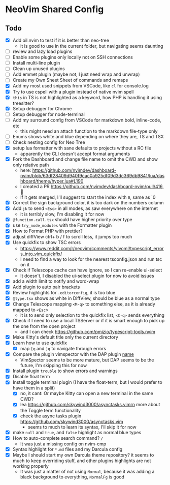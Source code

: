 # NeoVim Shared Config

## Todo

-   [x] Add oil.nvim to test if it is better than neo-tree
    -   it is good to use in the current folder, but navigating seems daunting
-   [ ] review and lazy load plugins
-   [ ] Enable some plugins only locally not on SSH connections
-   [ ] Install multi-line plugin
-   [ ] Clean up unused plugins
-   [ ] Add emmet plugin (maybe not, I just need wrap and unwrap)
-   [ ] Create my Own Sheet Sheet of commands and remaps
-   [x] Add my most used snippets from VSCode, like `cl` for console.log
-   [x] Try to use cspell with a plugin instead of native nvim spell
-   [x] `this` in TS is not highlighted as a keyword, how PHP is handling it using treesitter?
-   [x] Setup debugger for Chrome
-   [ ] Setup debugger for node-terminal
-   [ ] Add my surround config from VSCode for markdown bold, inline-code, etc
    -   this might need an attach function to the markdown file-type only
-   [ ] Enums shows white and blue depending on where they are, TS and TSX
-   [ ] Check nesting config for Neo Tree
-   [x] setup lua formatter with sane defaults to projects without a RC file
    -   apparently the CLI doesn't accept format arguments
-   [x] Fork the Dashboard and change file name to omit the CWD and show only relative path
    -   here: https://github.com/nvimdev/dashboard-nvim/blob/63df28409d940f9cac0a925df09d3dc369db9841/lua/dashboard/theme/hyper.lua#L190
    -   I created a PR https://github.com/nvimdev/dashboard-nvim/pull/416, 🤞
    -   If it gets merged, I'll suggest to start the index with `0`, same as `0
-   [x] Correct the sign background color, it is too dark on the numbers column
-   [x] Add `jk` to send `<Esc>` in all modes, as saw everywhere on the internet
    -   it is terribly slow, I'm disabling it for now
-   [x] `@function.call.tsx` should have higher priority over type
-   [x] use `try_node_modules` with the Formatter plugin
-   [x] How to Format PHP with prettier?
-   [x] adjust diffView ctrl+ b / f to scroll less, it jumps too much
-   [x] Use quickfix to show TSC errors
    -   https://www.reddit.com/r/neovim/comments/ylvoml/typescript_errors_into_vim_quickfix/
    -   I need to find a way to look for the nearest tsconfig.json and run tsc on it
-   [x] Check if Telescope cache can have ignore, so I can re-enable ui-select
    -   It doesn't, I disabled the ui-select plugin for now to avoid issues
-   [x] add a width limit to notify and word-wrap
-   [x] Add plugin to auto pair brackets
-   [x] Review highlights for `.editorconfig`, it is too blue
-   [x] `@type.tsx` shows as white in DiffView, should be blue as a normal type
-   [x] Change Telescope mapping `<M-q>` to something else, as it is already mapped to `<Esc`>
    -   it is to send only selection to the quickfix list, `<C-q>` sends everything
-   [x] Check if I need to use a local TSServer or if it is smart enough to pick up the one from the open project
    -   and I can check https://github.com/pmizio/typescript-tools.nvim
-   [x] Make Kitty's default title only the current directory
-   [x] Learn how to use quickfix
    -   [x] map `[q` and `]q` to navigate through errors
-   [x] Compare the plugin vimspector with the DAP plugin [name](https://github.com/puremourning/vimspector)
    -   VimSpector seems to be more mature, but DAP seems to be the future, I'm skipping this for now
-   [x] Install plugin `trouble` to show errors and warnings
-   [x] Disable float term
-   [x] Install toggle terminal plugin (I have the float-term, but I would prefer to have them in a split)
    -   [x] no, it cant: Or maybe Kitty can open a new terminal in the same CWD?
    -   [x] lea https://github.com/skywind3000/asynctasks.vimrn more about the Toggle term functionality
    -   [x] check the async tasks plugin https://github.com/skywind3000/asynctasks.vim
        -   seems to much to learn its syntax, I'll skip it for now
-   [x] make `null` and `true`, and `false` highlight as normal blue types
-   [x] How to auto-complete search command? `/ `
    -   It was just a missing config on nvim-cmp
-   [x] Syntax highlight for `*.md` files and my Darcula config
-   [x] Maybe I should start my own Darcula theme repository? it seems to much to keep overriding stuff, and other plugins highlights are not working properly
    -   It was just a matter of not using `Normal`, because it was adding a black background to everything, `NormalFg` is good
